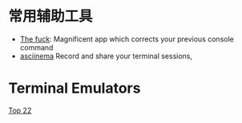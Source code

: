 # 常用辅助工具
- [The fuck](https://github.com/nvbn/thefuck): Magnificent app which corrects your previous console command
- [asciinema](asciinema.org) Record and share your terminal sessions,

# Terminal Emulators
[Top 22](https://www.tecmint.com/linux-terminal-emulators/)


